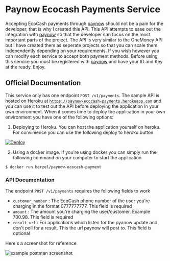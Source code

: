 # Paynow Ecocash Payments Service

Accepting EcoCash payments through [paynow](https://paynow.co.zw) should not be a pain for the developer, that is why I created this API. This API attempts to ease out the integration with [paynow](https://paynow.co.zw) so that the developer can focus on the most important parts of the project. The API is very similar to the OneMoney API but I have created them as seperate projects so that you can scale them independently depending on your requirements. If you wish however you can modify each service to accept both payment methods. Before using this service you must be registered with [paynow](https://paynow.co.zw) and have your ID and Key at the ready. Enjoy.

## Official Documentation

This service only has one endpoint `POST /v1/payments`. The sample API is hosted on Heroku at [`https://paynow-ecocash-payments.herokuapp.com`](https://paynow-ecocash-payments.herokuapp.com) and you can use it to test out the API before deploying the application in your own environment. When it comes time to deploy the application in your own environment you have one of the following options:

1. Deploying to Heroku. You can host the application yourself on heroku. For convinience you can use the following deploy to heroku button.

[![Deploy](https://www.herokucdn.com/deploy/button.svg)](https://heroku.com/deploy)

2. Using a docker image. If you're using docker you can simply run the following command on your computer to start the application

`$ docker run berzel/paynow-ecocash-payment`


### API Documentation
The endpoint `POST /v1/payments` requires the following fields to work

- `customer_number` : The EcoCash phone number of the user you're charging in the format 0777777777. This field is required
- `amount` : The amount you're charging the user/customer. Example 700.98. This field is required
- `result_url` : For applications which listen for the pyanow update and don't poll for a result. This the url paynow will post to. This field is optional

Here's a screenshot for reference

![example postman screenshot](https://raw.githubusercontent.com/Berzel/paynow-ecocash-payments-service/master/docs/paynow-ecocash-payments.png)
